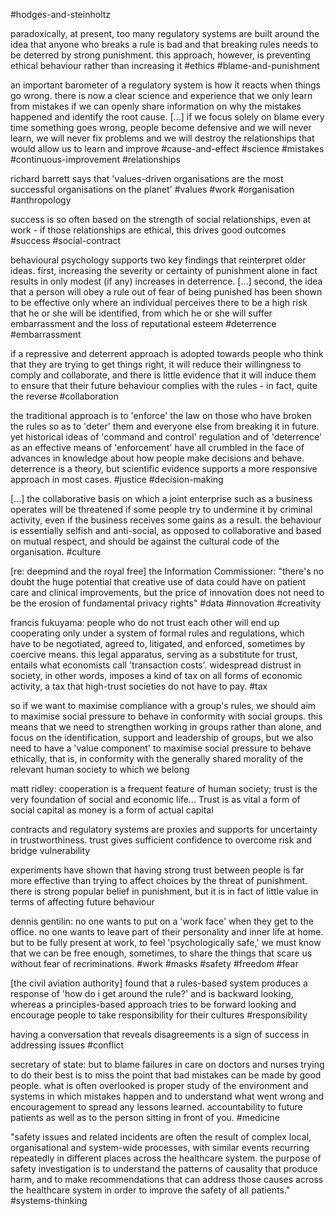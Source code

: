 #hodges-and-steinholtz

paradoxically, at present, too many regulatory systems are built around the idea that anyone who breaks a rule is bad and that breaking rules needs to be deterred by strong punishment. this approach, however, is preventing ethical behaviour rather than increasing it
#ethics #blame-and-punishment

an important barometer of a regulatory system is how it reacts when things go wrong. there is now a clear science and experience that we only learn from mistakes if we can openly share information on why the mistakes happened and identify the root cause. \[...\] if we focus solely on blame every time something goes wrong, people become defensive and we will never learn, we will never fix problems and we will destroy the relationships that would allow us to learn and improve
#cause-and-effect #science #mistakes #continuous-improvement #relationships 

richard barrett says that 'values-driven organisations are the most successful organisations on the planet'
#values #work #organisation #anthropology 

success is so often based on the strength of social relationships, even at work - if those relationships are ethical, this drives good outcomes
#success #social-contract 

behavioural psychology supports two key findings that reinterpret older ideas. first, increasing the severity or certainty of punishment alone in fact results in only modest (if any) increases in deterrence. \[...\] second, the idea that a person will obey a rule out of fear of being punished has been shown to be effective only where an individual perceives there to be a high risk that he or she will be identified, from which he or she will suffer embarrassment and the loss of reputational esteem 
#deterrence #embarrassment

if a repressive and deterrent approach is adopted towards people who think that they are trying to get things right, it will reduce their willingness to comply and collaborate, and there is little evidence that it will induce them to ensure that their future behaviour complies with the rules - in fact, quite the reverse
#collaboration

the traditional approach is to 'enforce' the law on those who have broken the rules so as to 'deter' them and everyone else from breaking it in future. yet historical ideas of 'command and control' regulation and of 'deterrence' as an effective means of 'enforcement' have all crumbled in the face of advances in knowledge about how people make decisions and behave. deterrence is a theory, but scientific evidence supports a more responsive approach in most cases. 
#justice #decision-making 

\[...\] the collaborative basis on which a joint enterprise such as a business operates will be threatened if some people try to undermine it by criminal activity, even if the business receives some gains as a result. the behaviour is essentially selfish and anti-social, as opposed to collaborative and based on mutual respect, and should be against the cultural code of the organisation.
#culture 

\[re: deepmind and the royal free\] the Information Commissioner: "there's no doubt the huge potential that creative use of data could have on patient care and clinical improvements, but the price of innovation does not need to be the erosion of fundamental privacy rights"
#data #innovation #creativity

francis fukuyama: people who do not trust each other will end up cooperating only under a system of formal rules and regulations, which have to be negotiated, agreed to, litigated, and enforced, sometimes by coercive means. this legal apparatus, serving as a substitute for trust, entails what economists call 'transaction costs'. widespread distrust in society, in other words, imposes a kind of tax on all forms of economic activity, a tax that high-trust societies do not have to pay.
#tax

so if we want to maximise compliance with a group's rules, we should aim to maximise social pressure to behave in conformity with social groups. this means that we need to strengthen working in groups rather than alone, and focus on the identification, support and leadership of groups, but we also need to have a 'value component' to maximise social pressure to behave ethically, that is, in conformity with the generally shared morality of the relevant human society to which we belong 


matt ridley: cooperation is a frequent feature of human society; trust is the very foundation of social and economic life... Trust is as vital a form of social capital as money is a form of actual capital


contracts and regulatory systems are proxies and supports for uncertainty in trustworthiness. trust gives sufficient confidence to overcome risk and bridge vulnerability

experiments have shown that having strong trust between people is far more effective than trying to affect choices by the threat of punishment. there is strong popular belief in punishment, but it is in fact of little value in terms of affecting future behaviour

dennis gentilin: no one wants to put on a 'work face' when they get to the office. no one wants to leave part of their personality and inner life at home. but to be fully present at work, to feel 'psychologically safe,' we must know that we can be free enough, sometimes, to share the things that scare us without fear of recriminations.
#work #masks #safety #freedom #fear 

\[the civil aviation authority\] found that a rules-based system produces a response of 'how do i get around the rule?' and is backward looking, whereas a principles-based approach tries to be forward looking and encourage people to take responsibility for their cultures
#responsibility 

having a conversation that reveals disagreements is a sign of success in addressing issues
#conflict 

secretary of state: but to blame failures in care on doctors and nurses trying to do their best is to miss the point that bad mistakes can be made by good people. what is often overlooked is proper study of the environment and systems in which mistakes happen and to understand what went wrong and encouragement to spread any lessons learned. accountability to future patients as well as to the person sitting in front of you.
#medicine 

"safety issues and related incidents are often the result of complex local, organisational and system-wide processes, with similar events recurring repeatedly in different places across the healthcare system. the purpose of safety investigation is to understand the patterns of causality that produce harm, and to make recommendations that can address those causes across the healthcare system in order to improve the safety of all patients."
#systems-thinking 